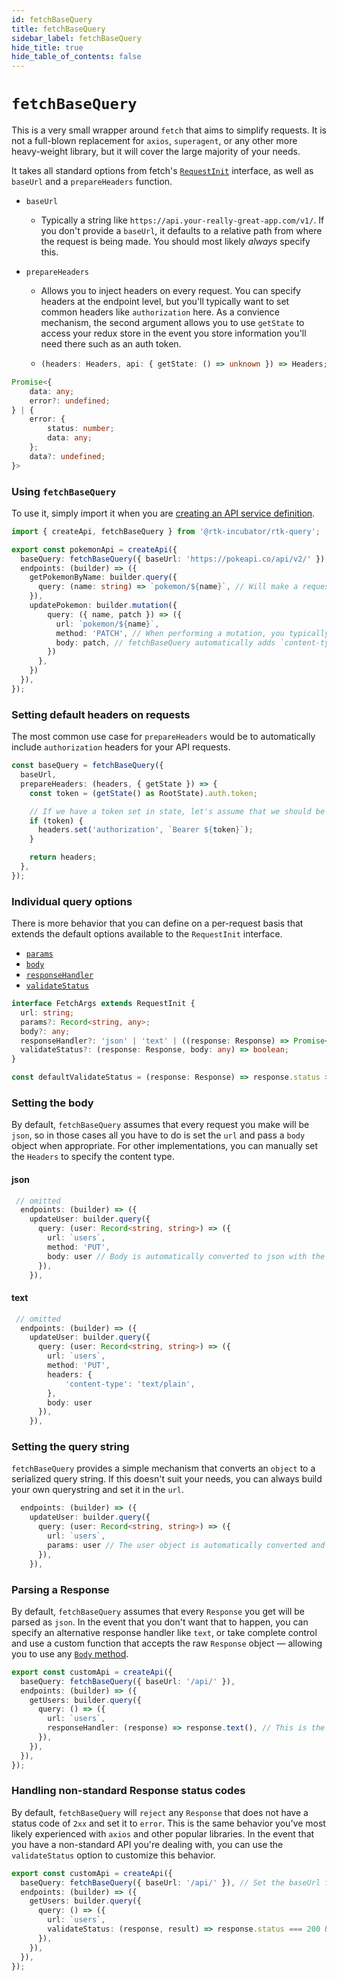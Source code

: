 ```yaml
---
id: fetchBaseQuery
title: fetchBaseQuery
sidebar_label: fetchBaseQuery
hide_title: true
hide_table_of_contents: false
---
```


# `fetchBaseQuery`

This is a very small wrapper around `fetch` that aims to simplify requests. It is not a full-blown replacement for `axios`, `superagent`, or any other more heavy-weight library, but it will cover the large majority of your needs.

It takes all standard options from fetch's [`RequestInit`](https://developer.mozilla.org/en-US/docs/Web/API/WindowOrWorkerGlobalScope/fetch) interface, as well as `baseUrl` and a `prepareHeaders` function.

- `baseUrl`
  - Typically a string like `https://api.your-really-great-app.com/v1/`. If you don't provide a `baseUrl`, it defaults to a relative path from where the request is being made. You should most likely _always_ specify this.
- `prepareHeaders`

  - Allows you to inject headers on every request. You can specify headers at the endpoint level, but you'll typically want to set common headers like `authorization` here. As a convience mechanism, the second argument allows you to use `getState` to access your redux store in the event you store information you'll need there such as an auth token.

  - ```ts title="prepareHeaders signature"
    (headers: Headers, api: { getState: () => unknown }) => Headers;
    ```


```ts title="Return types of fetchBaseQuery"
Promise<{
    data: any;
    error?: undefined;
} | {
    error: {
        status: number;
        data: any;
    };
    data?: undefined;
}>
```

### Using `fetchBaseQuery`

To use it, simply import it when you are [creating an API service definition](../introduction/quick-start#create-an-api-service).

```ts title="src/services/pokemon.ts"
import { createApi, fetchBaseQuery } from '@rtk-incubator/rtk-query';

export const pokemonApi = createApi({
  baseQuery: fetchBaseQuery({ baseUrl: 'https://pokeapi.co/api/v2/' }), // Set the baseUrl for every endpoint below
  endpoints: (builder) => ({
    getPokemonByName: builder.query({
      query: (name: string) => `pokemon/${name}`, // Will make a request like https://pokeapi.co/api/v2/bulbasaur
    }),
    updatePokemon: builder.mutation({
        query: ({ name, patch }) => ({
          url: `pokemon/${name}`,
          method: 'PATCH', // When performing a mutation, you typically use a method of PATCH/PUT/POST/DELETE for REST endpoints
          body: patch, // fetchBaseQuery automatically adds `content-type: application/json` to the Headers and calls `JSON.stringify(patch)`
        })
      },
    })
  }),
});
```

### Setting default headers on requests

The most common use case for `prepareHeaders` would be to automatically include `authorization` headers for your API requests.

```ts title="Setting a token from a redux store value
const baseQuery = fetchBaseQuery({
  baseUrl,
  prepareHeaders: (headers, { getState }) => {
    const token = (getState() as RootState).auth.token;

    // If we have a token set in state, let's assume that we should be passing it.
    if (token) {
      headers.set('authorization', `Bearer ${token}`);
    }

    return headers;
  },
});
```

### Individual query options

There is more behavior that you can define on a per-request basis that extends the default options available to the `RequestInit` interface.

  - [`params`](#setting-the-query-string)
  - [`body`](#setting-the-body)
  - [`responseHandler`](#parsing-a-Response)
  - [`validateStatus`](#handling-non-standard-response-status-codes)

```ts title="endpoint request options"
interface FetchArgs extends RequestInit {
  url: string;
  params?: Record<string, any>;
  body?: any;
  responseHandler?: 'json' | 'text' | ((response: Response) => Promise<any>);
  validateStatus?: (response: Response, body: any) => boolean;
}

const defaultValidateStatus = (response: Response) => response.status >= 200 && response.status <= 299;
```

### Setting the body

By default, `fetchBaseQuery` assumes that every request you make will be `json`, so in those cases all you have to do is set the `url` and pass a `body` object when appropriate. For other implementations, you can manually set the `Headers` to specify the content type.

#### json

```ts
 // omitted
  endpoints: (builder) => ({
    updateUser: builder.query({
      query: (user: Record<string, string>) => ({
        url: `users`,
        method: 'PUT',
        body: user // Body is automatically converted to json with the correct headers
      }),
    }),
```

#### text

```ts
 // omitted
  endpoints: (builder) => ({
    updateUser: builder.query({
      query: (user: Record<string, string>) => ({
        url: `users`,
        method: 'PUT',
        headers: {
            'content-type': 'text/plain',
        },
        body: user
      }),
    }),
```

### Setting the query string

`fetchBaseQuery` provides a simple mechanism that converts an `object` to a serialized query string. If this doesn't suit your needs, you can always build your own querystring and set it in the `url`.

```ts
  endpoints: (builder) => ({
    updateUser: builder.query({
      query: (user: Record<string, string>) => ({
        url: `users`,
        params: user // The user object is automatically converted and produces a request like /api/users?first_name=test&last_name=example
      }),
    }),
```

### Parsing a Response

By default, `fetchBaseQuery` assumes that every `Response` you get will be parsed as `json`. In the event that you don't want that to happen, you can specify an alternative response handler like `text`, or take complete control and use a custom function that accepts the raw `Response` object &mdash; allowing you to use any [`Body` method](https://developer.mozilla.org/en-US/docs/Web/API/Body).

```ts title="Parse a Response as text"
export const customApi = createApi({
  baseQuery: fetchBaseQuery({ baseUrl: '/api/' }),
  endpoints: (builder) => ({
    getUsers: builder.query({
      query: () => ({
        url: `users`,
        responseHandler: (response) => response.text(), // This is the same as passing 'text'
      }),
    }),
  }),
});
```

### Handling non-standard Response status codes

By default, `fetchBaseQuery` will `reject` any `Response` that does not have a status code of `2xx` and set it to `error`. This is the same behavior you've most likely experienced with `axios` and other popular libraries. In the event that you have a non-standard API you're dealing with, you can use the `validateStatus` option to customize this behavior.

```ts title="Using a custom validateStatus"
export const customApi = createApi({
  baseQuery: fetchBaseQuery({ baseUrl: '/api/' }), // Set the baseUrl for every endpoint below
  endpoints: (builder) => ({
    getUsers: builder.query({
      query: () => ({
        url: `users`,
        validateStatus: (response, result) => response.status === 200 && !result.isError, // Our tricky API always returns a 200, but sets an `isError` property when there is an error.
      }),
    }),
  }),
});
```
